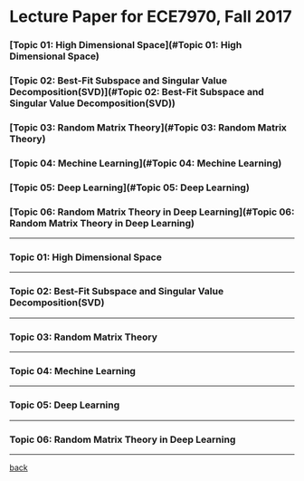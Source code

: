 
# Lecture Paper for ECE7970, Fall 2017


### [Topic 01: High Dimensional Space](#Topic 01: High Dimensional Space)

### [Topic 02: Best-Fit Subspace and Singular Value Decomposition(SVD)](#Topic 02: Best-Fit Subspace and Singular Value Decomposition(SVD))

### [Topic 03: Random Matrix Theory](#Topic 03: Random Matrix Theory)

### [Topic 04: Mechine Learning](#Topic 04: Mechine Learning)

### [Topic 05: Deep Learning](#Topic 05: Deep Learning)

### [Topic 06: Random Matrix Theory in Deep Learning](#Topic 06: Random Matrix Theory in Deep Learning)

---
### Topic 01: High Dimensional Space

---
### Topic 02: Best-Fit Subspace and Singular Value Decomposition(SVD)

---
### Topic 03: Random Matrix Theory

---
### Topic 04: Mechine Learning

---
### Topic 05: Deep Learning

---

### Topic 06: Random Matrix Theory in Deep Learning
---
[back](./)
